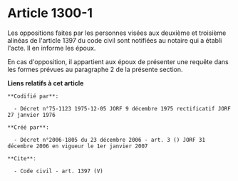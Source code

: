 # Article 1300-1

Les oppositions faites par les personnes visées aux deuxième et troisième alinéas de l'article 1397 du code civil sont
notifiées au notaire qui a établi l'acte. Il en informe les époux. 

En cas d'opposition, il appartient aux époux de présenter une requête dans les formes prévues au paragraphe 2 de la présente
section.

**Liens relatifs à cet article**

	**Codifié par**:

	  - Décret n°75-1123 1975-12-05 JORF 9 décembre 1975 rectificatif JORF 27 janvier 1976

	**Créé par**:

	  - Décret n°2006-1805 du 23 décembre 2006 - art. 3 () JORF 31 décembre 2006 en vigueur le 1er janvier 2007

	**Cite**:

	  - Code civil - art. 1397 (V)
